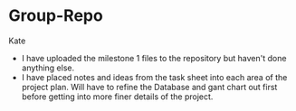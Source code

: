 # Group-Repo

Kate 
- I have uploaded the milestone 1 files to the repository but haven't done anything else. 
- I have placed notes and ideas from the task sheet into each area of the project plan. Will have to refine the Database and gant chart out first before getting into more finer details of the project. 